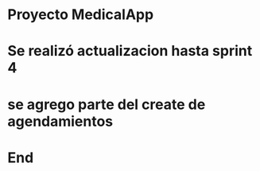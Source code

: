 # Proyecto MedicalApp
# Se realizó actualizacion hasta sprint 4
# se agrego parte del create de agendamientos
# End